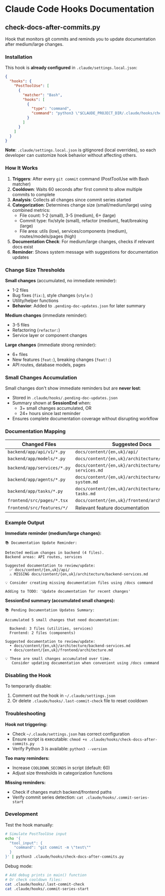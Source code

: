 # Claude Code Hooks Documentation

## check-docs-after-commits.py

Hook that monitors git commits and reminds you to update documentation after medium/large changes.

### Installation

This hook is **already configured** in `.claude/settings.local.json`:

```json
{
  "hooks": {
    "PostToolUse": [
      {
        "matcher": "Bash",
        "hooks": [
          {
            "type": "command",
            "command": "python3 \"$CLAUDE_PROJECT_DIR/.claude/hooks/check-docs-after-commits.py\""
          }
        ]
      }
    ]
  }
}
```

**Note**: `.claude/settings.local.json` is gitignored (local overrides), so each developer can customize hook behavior without affecting others.

### How It Works

1. **Triggers**: After every `git commit` command (PostToolUse with Bash matcher)
2. **Cooldown**: Waits 60 seconds after first commit to allow multiple commits to complete
3. **Analysis**: Collects all changes since commit series started
4. **Categorization**: Determines change size (small/medium/large) using combined metrics:
   - File count: 1-2 (small), 3-5 (medium), 6+ (large)
   - Commit type: fix/style (small), refactor (medium), feat/breaking (large)
   - File area: utils (low), services/components (medium), routes/models/pages (high)
5. **Documentation Check**: For medium/large changes, checks if relevant docs exist
6. **Reminder**: Shows system message with suggestions for documentation updates

### Change Size Thresholds

**Small changes** (accumulated, no immediate reminder):
- 1-2 files
- Bug fixes (`fix:`), style changes (`style:`)
- Utility/helper functions
- **Behavior**: Added to `.pending-doc-updates.json` for later summary

**Medium changes** (immediate reminder):
- 3-5 files
- Refactoring (`refactor:`)
- Service layer or component changes

**Large changes** (immediate strong reminder):
- 6+ files
- New features (`feat:`), breaking changes (`feat!:`)
- API routes, database models, pages

### Small Changes Accumulation

Small changes don't show immediate reminders but are **never lost**:
- Stored in `.claude/hooks/.pending-doc-updates.json`
- Summary shown at **SessionEnd** when:
  - 3+ small changes accumulated, OR
  - 24+ hours since last reminder
- Ensures complete documentation coverage without disrupting workflow

### Documentation Mapping

| Changed Files | Suggested Docs |
|---------------|----------------|
| `backend/app/api/v1/*.py` | `docs/content/{en,uk}/api/` |
| `backend/app/models/*.py` | `docs/content/{en,uk}/architecture/models.md` |
| `backend/app/services/*.py` | `docs/content/{en,uk}/architecture/backend-services.md` |
| `backend/app/agents/*.py` | `docs/content/{en,uk}/architecture/agent-system.md` |
| `backend/app/tasks/*.py` | `docs/content/{en,uk}/architecture/background-tasks.md` |
| `frontend/src/pages/*.tsx` | `docs/content/{en,uk}/frontend/architecture.md` |
| `frontend/src/features/*/` | Relevant feature documentation |

### Example Output

**Immediate reminder (medium/large changes):**

```
📚 Documentation Update Reminder:

Detected medium changes in backend (4 files).
Backend areas: API routes, services

Suggested documentation to review/update:
  ✅ docs/content/{en,uk}/api/
  ⚠️ MISSING docs/content/{en,uk}/architecture/backend-services.md

💡 Consider creating missing documentation files using /docs command

Adding to TODO: 'Update documentation for recent changes'
```

**SessionEnd summary (accumulated small changes):**

```
📚 Pending Documentation Updates Summary:

Accumulated 5 small changes that need documentation:

  Backend: 3 files (utilities, services)
  Frontend: 2 files (components)

Suggested documentation to review/update:
  • docs/content/{en,uk}/architecture/backend-services.md
  • docs/content/{en,uk}/frontend/architecture.md

💡 These are small changes accumulated over time.
   Consider updating documentation when convenient using /docs command
```

### Disabling the Hook

To temporarily disable:
1. Comment out the hook in `~/.claude/settings.json`
2. Or delete `.claude/hooks/.last-commit-check` file to reset cooldown

### Troubleshooting

**Hook not triggering:**
- Check `~/.claude/settings.json` has correct configuration
- Ensure script is executable: `chmod +x .claude/hooks/check-docs-after-commits.py`
- Verify Python 3 is available: `python3 --version`

**Too many reminders:**
- Increase `COOLDOWN_SECONDS` in script (default: 60)
- Adjust size thresholds in categorization functions

**Missing reminders:**
- Check if changes match backend/frontend paths
- Verify commit series detection: `cat .claude/hooks/.commit-series-start`

### Development

Test the hook manually:

```bash
# Simulate PostToolUse input
echo '{
  "tool_input": {
    "command": "git commit -m \"test\""
  }
}' | python3 .claude/hooks/check-docs-after-commits.py
```

Debug mode:

```bash
# Add debug prints in main() function
# Or check cooldown files:
cat .claude/hooks/.last-commit-check
cat .claude/hooks/.commit-series-start
```
